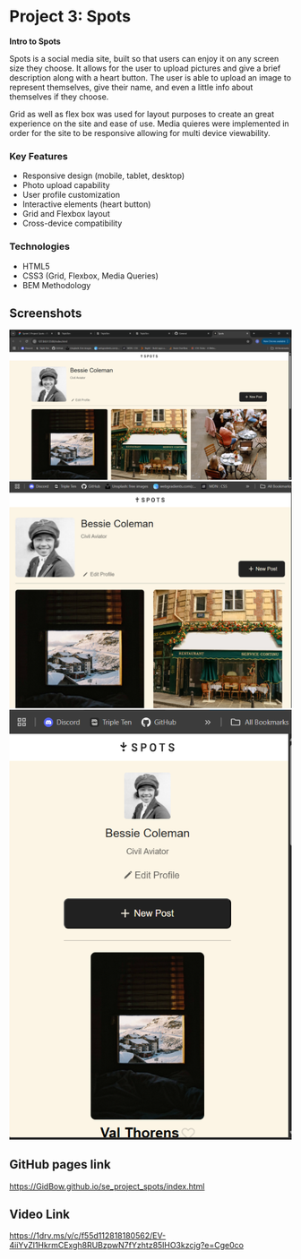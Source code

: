 # Project 3: Spots

**Intro to Spots**

Spots is a social media site, built so that users can enjoy it on any screen size they choose. It allows for the user to upload pictures and give a brief description along with a heart button. The user is able to upload an image to represent themselves, give their name, and even a little info about themselves if they choose.

Grid as well as flex box was used for layout purposes to create an great experience on the site and ease of use. Media quieres were implemented in order for the site to be responsive allowing for multi device viewability.

### Key Features

- Responsive design (mobile, tablet, desktop)
- Photo upload capability
- User profile customization
- Interactive elements (heart button)
- Grid and Flexbox layout
- Cross-device compatibility

### Technologies

- HTML5
- CSS3 (Grid, Flexbox, Media Queries)
- BEM Methodology

## Screenshots

![Desktop View](./images/desktopview.png)
![Tablet View](./images/tabletview.png)
![Mobile View](./images/mobileview.png)

## GitHub pages link

https://GidBow.github.io/se_project_spots/index.html

## Video Link

https://1drv.ms/v/c/f55d112818180562/EV-4iiYvZl1HkrmCExgh8RUBzpwN7fYzhtz85lHO3kzcjg?e=Cge0co
